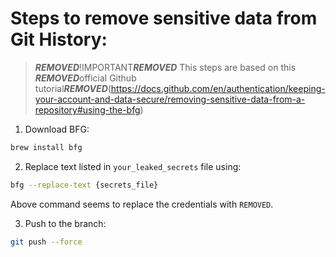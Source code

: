 # Steps to remove sensitive data from Git History:

> ***REMOVED***!IMPORTANT***REMOVED***
> This steps are based on this ***REMOVED***official Github tutorial***REMOVED***(https://docs.github.com/en/authentication/keeping-your-account-and-data-secure/removing-sensitive-data-from-a-repository#using-the-bfg)

1. Download BFG:

```bash
brew install bfg
```

2. Replace text listed in `your_leaked_secrets` file using:

```bash
bfg --replace-text {secrets_file}
```

Above command seems to replace the credentials with `REMOVED`.

3. Push to the branch: 

```bash
git push --force
```

